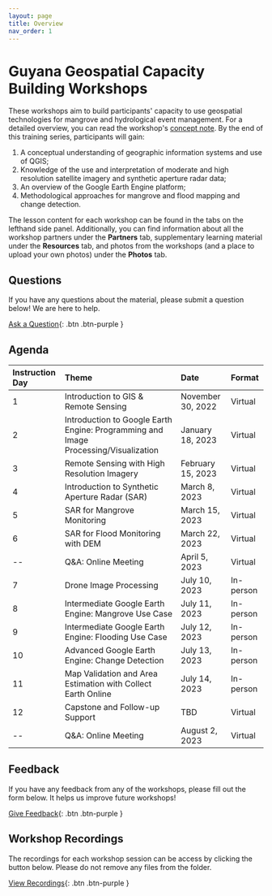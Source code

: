 ```yaml
---
layout: page
title: Overview
nav_order: 1
---
```


# Guyana Geospatial Capacity Building Workshops
These workshops aim to build participants' capacity to use geospatial technologies for mangrove and hydrological event management. For a detailed overview, you can read the workshop's [concept note](https://docs.google.com/document/d/1XKfvieRLKnP15_5xmMt8yOgiGS-CYJug/edit?usp=sharing&ouid=108914212897451159787&rtpof=true&sd=true). By the end of this training series, participants will gain:
1. A conceptual understanding of geographic information systems and use of QGIS;
2. Knowledge of the use and interpretation of moderate and high resolution satellite imagery and synthetic aperture radar data;
3. An overview of the Google Earth Engine platform;
4. Methodological approaches for mangrove and flood mapping and change detection.

The lesson content for each workshop can be found in the tabs on the lefthand side panel. Additionally, you can find information about all the workshop partners under the **Partners** tab, supplementary learning material under the **Resources** tab, and photos from the workshops (and a place to upload your own photos) under the **Photos** tab. 


## Questions
If you have any questions about the material, please submit a question below! We are here to help.  

[Ask a Question](https://forms.gle/a7MW4PtgtmPiPoZJ9){: .btn .btn-purple }

## Agenda

| Instruction Day | Theme                                                                               | Date              | Format    |
|:----------------|:------------------------------------------------------------------------------------|:------------------|:----------|
| 1               | Introduction to GIS & Remote Sensing                                                | November 30, 2022 | Virtual   | 
| 2               | Introduction to Google Earth Engine: Programming and Image Processing/Visualization | January 18, 2023  | Virtual   |
| 3               | Remote Sensing with High Resolution Imagery                                         | February 15, 2023 | Virtual   |
| 4               | Introduction to Synthetic Aperture Radar (SAR)                                      | March 8, 2023     | Virtual   |
| 5               | SAR for Mangrove Monitoring                                                         | March 15, 2023    | Virtual   | 
| 6               | SAR for Flood Monitoring with DEM                                                   | March 22, 2023    | Virtual   |
| --              | Q&A: Online Meeting                                                                 | April 5, 2023     | Virtual   |
| 7               | Drone Image Processing                                                              | July 10, 2023     | In-person |
| 8               | Intermediate Google Earth Engine: Mangrove Use Case                                 | July 11, 2023     | In-person |
| 9               | Intermediate Google Earth Engine: Flooding Use Case                                 | July 12, 2023     | In-person |
| 10              | Advanced Google Earth Engine: Change Detection                                      | July 13, 2023     | In-person |
| 11              | Map Validation and Area Estimation with Collect Earth Online                        | July 14, 2023     | In-person |
| 12              | Capstone and Follow-up Support                                                      | TBD               | Virtual   |
| --              | Q&A: Online Meeting                                                                 | August 2, 2023    | Virtual   |

## Feedback
If you have any feedback from any of the workshops, please fill out the form below. It helps us improve future workshops!

[Give Feedback](https://forms.gle/8Jdm1aybL9sqzNEw6){: .btn .btn-purple }

## Workshop Recordings
The recordings for each workshop session can be access by clicking the button below. Please do not remove any files from the folder.

[View Recordings](https://drive.google.com/drive/folders/1gxnP8N7rcZ1L4fwe87JfEQyFnyT-pD7k?usp=share_link){: .btn .btn-purple }
